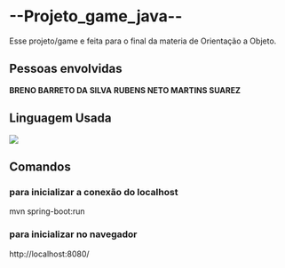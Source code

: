 # --Projeto_game_java--
Esse projeto/game e feita para o final da materia de Orientação a Objeto.

## Pessoas envolvidas
**BRENO BARRETO DA SILVA**
**RUBENS NETO MARTINS SUAREZ**

## Linguagem Usada
<img src="https://cdn.jsdelivr.net/gh/devicons/devicon@latest/icons/java/java-original.svg"/>

## Comandos
### para inicializar a conexão do localhost
mvn spring-boot:run

### para inicializar no navegador
http://localhost:8080/